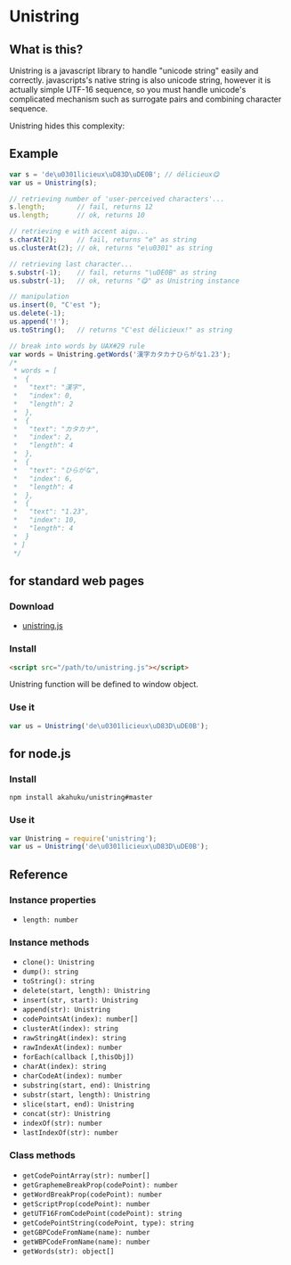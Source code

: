 Unistring
=========

## What is this?

Unistring is a javascript library to handle "unicode string" easily and
correctly.  javascripts's native string is also unicode string, however it is
actually simple UTF-16 sequence, so you must handle unicode's complicated
mechanism such as surrogate pairs and combining character sequence.

Unistring hides this complexity:

## Example

```javascript
var s = 'de\u0301licieux\uD83D\uDE0B'; // délicieux😋
var us = Unistring(s);

// retrieving number of 'user-perceived characters'...
s.length;        // fail, returns 12
us.length;       // ok, returns 10

// retrieving e with accent aigu...
s.charAt(2);     // fail, returns "e" as string
us.clusterAt(2); // ok, returns "e\u0301" as string

// retrieving last character...
s.substr(-1);    // fail, returns "\uDE0B" as string
us.substr(-1);   // ok, returns "😋" as Unistring instance

// manipulation
us.insert(0, "C'est ");
us.delete(-1);
us.append('!');
us.toString();   // returns "C'est délicieux!" as string

// break into words by UAX#29 rule
var words = Unistring.getWords('漢字カタカナひらがな1.23');
/*
 * words = [
 *  {
 *   "text": "漢字",
 *   "index": 0,
 *   "length": 2
 *  },
 *  {
 *   "text": "カタカナ",
 *   "index": 2,
 *   "length": 4
 *  },
 *  {
 *   "text": "ひらがな",
 *   "index": 6,
 *   "length": 4
 *  },
 *  {
 *   "text": "1.23",
 *   "index": 10,
 *   "length": 4
 *  }
 * ]
 */
```

## for standard web pages

### Download

* [unistring.js](https://raw.githubusercontent.com/akahuku/unistring/master/unistring.js)

### Install

```html
<script src="/path/to/unistring.js"></script>
```

Unistring function will be defined to window object.

### Use it

```javascript
var us = Unistring('de\u0301licieux\uD83D\uDE0B');
```



## for node.js

### Install

`npm install akahuku/unistring#master`

### Use it

```javascript
var Unistring = require('unistring');
var us = Unistring('de\u0301licieux\uD83D\uDE0B');
```



## Reference

### Instance properties

* `length: number`

### Instance methods

* `clone(): Unistring`
* `dump(): string`
* `toString(): string`
* `delete(start, length): Unistring`
* `insert(str, start): Unistring`
* `append(str): Unistring`
* `codePointsAt(index): number[]`
* `clusterAt(index): string`
* `rawStringAt(index): string`
* `rawIndexAt(index): number`
* `forEach(callback [,thisObj])`
* `charAt(index): string`
* `charCodeAt(index): number`
* `substring(start, end): Unistring`
* `substr(start, length): Unistring`
* `slice(start, end): Unistring`
* `concat(str): Unistring`
* `indexOf(str): number`
* `lastIndexOf(str): number`

### Class methods

* `getCodePointArray(str): number[]`
* `getGraphemeBreakProp(codePoint): number`
* `getWordBreakProp(codePoint): number`
* `getScriptProp(codePoint): number`
* `getUTF16FromCodePoint(codePoint): string`
* `getCodePointString(codePoint, type): string`
* `getGBPCodeFromName(name): number`
* `getWBPCodeFromName(name): number`
* `getWords(str): object[]`
